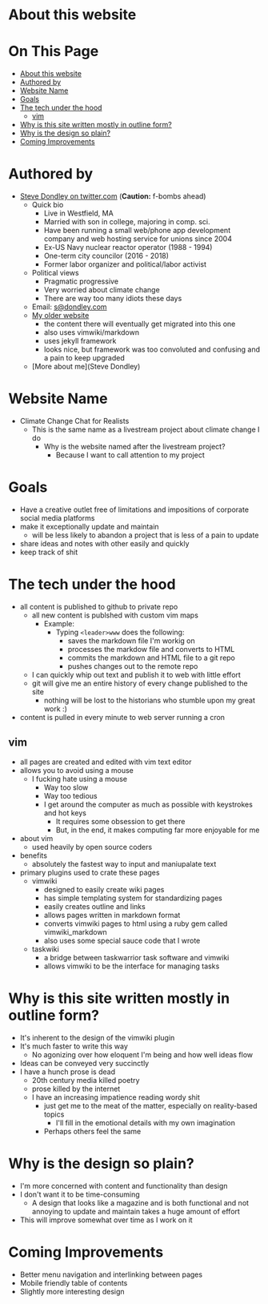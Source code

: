 # About this website

# On This Page

- [About this website](#about-this-website)
- [Authored by](#authored-by)
- [Website Name](#website-name)
- [Goals](#goals)
- [The tech under the hood](#the-tech-under-the-hood)
    - [vim](#vim)
- [Why is this site written mostly in outline form?](#why-is-this-site-written-mostly-in-outline-form)
- [Why is the design so plain?](#why-is-the-design-so-plain)
- [Coming Improvements](#coming-improvements)

# Authored by

* [Steve Dondley on twitter.com](https://twitter.com/steve_dondley) (**Caution:** f-bombs ahead)
    * Quick bio
        * Live in Westfield, MA
        * Married with son in college, majoring in comp. sci. 
        * Have been running a small web/phone app development company and web hosting service for unions since 2004
        * Ex-US Navy nuclear reactor operator (1988 - 1994)
        * One-term city councilor (2016 - 2018)
        * Former labor organizer and political/labor activist
    * Political views
        * Pragmatic progressive
        * Very worried about climate change
        * There are way too many idiots these days
    * Email: s@dondley.com
    * [My older website](https://steve.dondley.com/)
        * the content there will eventually get migrated into this one 
        * also uses vimwiki/markdown
        * uses jekyll framework
        * looks nice, but framework was too convoluted and confusing and a pain to keep upgraded 
    * [More about me](Steve Dondley)

# Website Name
* Climate Change Chat for Realists
    * This is the same name as a livestream project about climate change I do
        * Why is the website named after the livestream project? 
            * Because I want to call attention to my project

# Goals
* Have a creative outlet free of limitations and impositions of corporate social media platforms
* make it exceptionally update and maintain
    * will be less likely to abandon a project that is less of a pain to update 
* share ideas and notes with other easily and quickly
* keep track of shit

# The tech under the hood
* all content is published to github to private repo
    * all new content is publshed with custom vim maps
        * Example:
            * Typing `<leader>www` does the following:
                * saves the markdown file I'm workig on
                * processes the markdow file and converts to HTML
                * commits the markdown and HTML file to a git repo
                * pushes changes out to the remote repo
    * I can quickly whip out text and publish it to web with little effort
    * git will give me an entire history of every change published to the site
        * nothing will be lost to the historians who stumble upon my great work :) 
* content is pulled in every minute to web server running a cron

## vim
* all pages are created and edited with vim text editor
* allows you to avoid using a mouse 
    * I fucking hate using a mouse
        * Way too slow
        * Way too tedious
        * I get around the computer as much as possible with keystrokes and hot keys
            * It requires some obsession to get there
            * But, in the end, it makes computing far more enjoyable for me
* about vim
    * used heavily by open source coders 
* benefits 
    * absolutely the fastest way to input and maniupalate text 
* primary plugins used to crate these pages
    * vimwiki
        * designed to easily create wiki pages 
        * has simple templating system for standardizing pages 
        * easily creates outline and links
        * allows pages written in markdown format
        * converts vimwiki pages to html using a ruby gem called vimwiki_markdown
        * also uses some special sauce code that I wrote
    * taskwiki
        * a bridge between taskwarrior task software and vimwiki 
        * allows vimwiki to be the interface for managing tasks

# Why is this site written mostly in outline form?
* It's inherent to the design of the vimwiki plugin
* It's much faster to write this way
    * No agonizing over how eloquent I'm being and how well ideas flow 
* Ideas can be conveyed very succinctly
* I have a hunch prose is dead 
    * 20th century media killed poetry 
    * prose killed by the internet 
    * I have an increasing impatience reading wordy shit
        * just get me to the meat of the matter, especially on reality-based topics
            * I'll fill in the emotional details with my own imagination 
        * Perhaps others feel the same 

# Why is the design so plain?
* I'm more concerned with content and functionality than design
* I don't want it to be time-consuming
    * A design that looks like a magazine and is both functional and not annoying to update and maintain takes a huge amount of effort 
* This will improve somewhat over time as I work on it 

# Coming Improvements
* Better menu navigation and interlinking between pages
* Mobile friendly table of contents
* Slightly more interesting design
